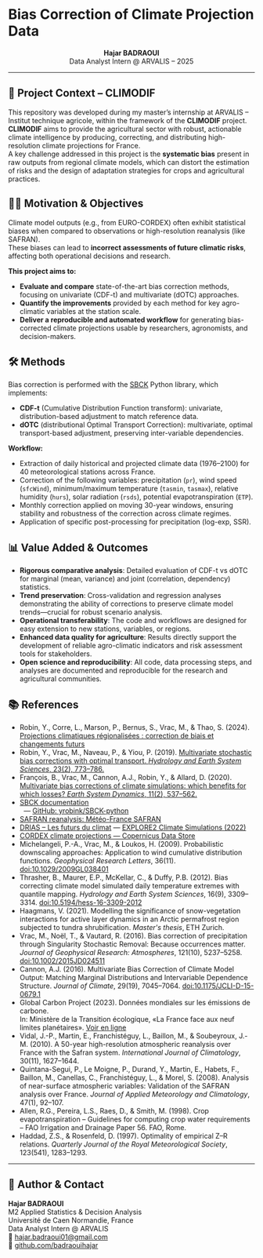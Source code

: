 # Bias Correction of Climate Projection Data

<p align="center">
  <b>Hajar BADRAOUI</b> <br>
  Data Analyst Intern @ ARVALIS – 2025
</p>

---

## 🌾 Project Context – CLIMODIF

This repository was developed during my master’s internship at ARVALIS – Institut technique agricole, within the framework of the **CLIMODIF** project.  
**CLIMODIF** aims to provide the agricultural sector with robust, actionable climate intelligence by producing, correcting, and distributing high-resolution climate projections for France.  
A key challenge addressed in this project is the **systematic bias** present in raw outputs from regional climate models, which can distort the estimation of risks and the design of adaptation strategies for crops and agricultural practices.



## 🧑‍💻 Motivation & Objectives

Climate model outputs (e.g., from EURO-CORDEX) often exhibit statistical biases when compared to observations or high-resolution reanalysis (like SAFRAN).  
These biases can lead to **incorrect assessments of future climatic risks**, affecting both operational decisions and research.

**This project aims to:**
- **Evaluate and compare** state-of-the-art bias correction methods, focusing on univariate (CDF-t) and multivariate (dOTC) approaches.
- **Quantify the improvements** provided by each method for key agro-climatic variables at the station scale.
- **Deliver a reproducible and automated workflow** for generating bias-corrected climate projections usable by researchers, agronomists, and decision-makers.



## 🛠️ Methods

Bias correction is performed with the [SBCK](https://github.com/yrobink/SBCK) Python library, which implements:
- **CDF-t** (Cumulative Distribution Function transform): univariate, distribution-based adjustment to match reference data.
- **dOTC** (distributional Optimal Transport Correction): multivariate, optimal transport-based adjustment, preserving inter-variable dependencies.

**Workflow:**
- Extraction of daily historical and projected climate data (1976–2100) for 40 meteorological stations across France.
- Correction of the following variables: precipitation (`pr`), wind speed (`sfcWind`), minimum/maximum temperature (`tasmin`, `tasmax`), relative humidity (`hurs`), solar radiation (`rsds`), potential evapotranspiration (`ETP`).
- Monthly correction applied on moving 30-year windows, ensuring stability and robustness of the correction across climate regimes.
- Application of specific post-processing for precipitation (log-exp, SSR).



## 📊 Value Added & Outcomes

- **Rigorous comparative analysis**: Detailed evaluation of CDF-t vs dOTC for marginal (mean, variance) and joint (correlation, dependency) statistics.
- **Trend preservation**: Cross-validation and regression analyses demonstrating the ability of corrections to preserve climate model trends—crucial for robust scenario analysis.
- **Operational transferability**: The code and workflows are designed for easy extension to new stations, variables, or regions.
- **Enhanced data quality for agriculture**: Results directly support the development of reliable agro-climatic indicators and risk assessment tools for stakeholders.
- **Open science and reproducibility**: All code, data processing steps, and analyses are documented and reproducible for the research and agricultural communities.


## 📚 References

- Robin, Y., Corre, L., Marson, P., Bernus, S., Vrac, M., & Thao, S. (2024). [Projections climatiques régionalisées : correction de biais et changements futurs](https://doi.org/10.57745/KXRB5B)
- Robin, Y., Vrac, M., Naveau, P., & Yiou, P. (2019). [Multivariate stochastic bias corrections with optimal transport. *Hydrology and Earth System Sciences*, 23(2), 773–786.](https://hess.copernicus.org/articles/23/773/2019/)
- François, B., Vrac, M., Cannon, A.J., Robin, Y., & Allard, D. (2020). [Multivariate bias corrections of climate simulations: which benefits for which losses? *Earth System Dynamics*, 11(2), 537–562.](https://esd.copernicus.org/articles/11/537/2020/)
- [SBCK documentation](https://sbck.readthedocs.io/en/latest/)  
  &nbsp;&nbsp;— [GitHub: yrobink/SBCK-python](https://github.com/yrobink/SBCK-python)
- [SAFRAN reanalysis: Météo-France SAFRAN](https://opensource.umr-cnrm.fr/projects/safran)
- [DRIAS – Les futurs du climat](https://www.drias-climat.fr/commande) — [EXPLORE2 Climate Simulations (2022)](https://www.drias-climat.fr/accompagnement/sections/354)
- [CORDEX climate projections — Copernicus Data Store](https://cds.climate.copernicus.eu/datasets/projections-cordex-domains-single-levels)
- Michelangeli, P.-A., Vrac, M., & Loukos, H. (2009). Probabilistic downscaling approaches: Application to wind cumulative distribution functions. *Geophysical Research Letters*, 36(11). [doi:10.1029/2009GL038401](https://doi.org/10.1029/2009GL038401)
- Thrasher, B., Maurer, E.P., McKellar, C., & Duffy, P.B. (2012). Bias correcting climate model simulated daily temperature extremes with quantile mapping. *Hydrology and Earth System Sciences*, 16(9), 3309–3314. [doi:10.5194/hess-16-3309-2012](https://doi.org/10.5194/hess-16-3309-2012)
- Haagmans, V. (2021). Modelling the significance of snow-vegetation interactions for active layer dynamics in an Arctic permafrost region subjected to tundra shrubification. *Master's thesis*, ETH Zurich.
- Vrac, M., Noël, T., & Vautard, R. (2016). Bias correction of precipitation through Singularity Stochastic Removal: Because occurrences matter. *Journal of Geophysical Research: Atmospheres*, 121(10), 5237–5258. [doi:10.1002/2015JD024511](https://doi.org/10.1002/2015JD024511)
- Cannon, A.J. (2016). Multivariate Bias Correction of Climate Model Output: Matching Marginal Distributions and Intervariable Dependence Structure. *Journal of Climate*, 29(19), 7045–7064. [doi:10.1175/JCLI-D-15-0679.1](https://doi.org/10.1175/JCLI-D-15-0679.1)
- Global Carbon Project (2023). Données mondiales sur les émissions de carbone.  
  In: Ministère de la Transition écologique, «La France face aux neuf limites planétaires».
  [Voir en ligne](https://www.statistiques.developpement-durable.gouv.fr/edition-numerique/la-france-face-aux-neuf-limites-planetaires/4-changement-climatique)
- Vidal, J.-P., Martin, E., Franchistéguy, L., Baillon, M., & Soubeyroux, J.-M. (2010). A 50-year high-resolution atmospheric reanalysis over France with the Safran system. *International Journal of Climatology*, 30(11), 1627–1644.
- Quintana-Segui, P., Le Moigne, P., Durand, Y., Martin, E., Habets, F., Baillon, M., Canellas, C., Franchistéguy, L., & Morel, S. (2008). Analysis of near-surface atmospheric variables: Validation of the SAFRAN analysis over France. *Journal of Applied Meteorology and Climatology*, 47(1), 92–107.
- Allen, R.G., Pereira, L.S., Raes, D., & Smith, M. (1998). Crop evapotranspiration – Guidelines for computing crop water requirements – FAO Irrigation and Drainage Paper 56. FAO, Rome.
- Haddad, Z.S., & Rosenfeld, D. (1997). Optimality of empirical Z–R relations. *Quarterly Journal of the Royal Meteorological Society*, 123(541), 1283–1293.



---

## 👤 Author & Contact

**Hajar BADRAOUI**  
M2 Applied Statistics & Decision Analysis  
Université de Caen Normandie, France  
Data Analyst Intern @ ARVALIS  
📧 hajar.badraoui01@gmail.com  
🔗 [github.com/badraouihajar](https://github.com/badraouihajar)

